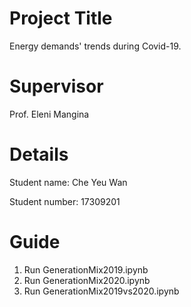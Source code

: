 # Project Title
Energy demands' trends during Covid-19.

# Supervisor
Prof. Eleni Mangina

# Details
Student name: Che Yeu Wan

Student number: 17309201

# Guide
1. Run GenerationMix2019.ipynb
2. Run GenerationMix2020.ipynb
3. Run GenerationMix2019vs2020.ipynb
